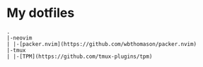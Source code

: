 # My dotfiles

```
.
|-neovim
| |-[packer.nvim](https://github.com/wbthomason/packer.nvim)
|-tmux
| |-[TPM](https://github.com/tmux-plugins/tpm)
```
